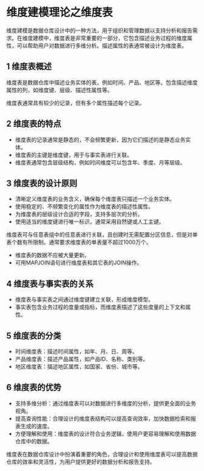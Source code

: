 # 维度建模理论之维度表

维度建模是数据仓库设计中的一种方法，用于组织和管理数据以支持分析和报告需求。在维度建模中，维度表是非常重要的一部分，它包含描述业务过程的维度属性，可以帮助用户对数据进行多维分析。描述属性的表通常被设计为维度表。

## 1 维度表概述

维度表是数据仓库中描述业务实体的表，例如时间、产品、地区等。包含描述维度属性的列，如维度键、层级、描述性属性等。

维度表通常具有较少的记录，但有多个属性描述每个记录。

## 2 维度表的特点

- 维度表的记录通常是静态的，不会频繁更新，因为它们描述的是静态业务实体。
- 维度表的主键是维度键，用于与事实表进行关联。
- 维度表通常包含层级结构，例如时间维度可以包含年、季度、月等层级。

## 3 维度表的设计原则

- 清晰定义维度表的业务含义，确保每个维度表只描述一个业务实体。
- 使用稳定的、不频繁变化的属性作为维度表的描述性属性。
- 为维度表的层级设计合适的字段，支持多层次的分析。
- 使用适当的维度键进行唯一标识，通常采用自然键或人工主键。

维度表可与任意表组中的任意表进行关联，且创建时无需配置分区信息，但是对单表个数有所限制。通常要求维度表的单表量不超过1000万个。

- 维度表的数据不应被大量更新。
- 可用MAPJOIN语句进行维度表和其它表的JOIN操作。

## 4 维度表与事实表的关系

- 维度表与事实表之间通过维度键建立关联，形成维度模型。
- 事实表包含业务过程的度量或指标，而维度表描述了这些度量的上下文和属性。

## 5 维度表的分类

- 时间维度表：描述时间属性，如年、月、日、周等。
- 产品维度表：描述产品属性，如产品ID、名称、类别等。
- 地区维度表：描述地区属性，如国家、省份、城市等。

## 6 维度表的优势

- 支持多维分析：通过维度表可以对数据进行多维度的分析，提供更全面的业务视角。
- 提高查询性能：合理设计的维度表结构可以提高查询效率，加快数据检索和报表生成的速度。
- 方便理解和使用：维度表的设计符合业务逻辑，使用户更容易理解和使用数据仓库中的数据。

维度表在数据仓库设计中扮演着重要的角色，合理设计和使用维度表可以提高数据仓库的效率和灵活性，为用户提供更好的数据分析和报告支持。
